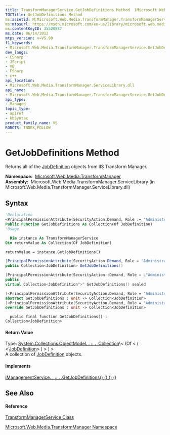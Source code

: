 ```yaml
---
title: TransformManagerService.GetJobDefinitions Method  (Microsoft.Web.Media.TransformManager)
TOCTitle: GetJobDefinitions Method
ms:assetid: M:Microsoft.Web.Media.TransformManager.TransformManagerService.GetJobDefinitions
ms:mtpsurl: https://msdn.microsoft.com/en-us/library/microsoft.web.media.transformmanager.transformmanagerservice.getjobdefinitions(v=VS.90)
ms:contentKeyID: 35520887
ms.date: 06/14/2012
mtps_version: v=VS.90
f1_keywords:
- Microsoft.Web.Media.TransformManager.TransformManagerService.GetJobDefinitions
dev_langs:
- CSharp
- JScript
- VB
- FSharp
- c++
api_location:
- Microsoft.Web.Media.TransformManager.ServiceLibrary.dll
api_name:
- Microsoft.Web.Media.TransformManager.TransformManagerService.GetJobDefinitions
api_type:
- Managed
topic_type:
- apiref
- kbSyntax
product_family_name: VS
ROBOTS: INDEX,FOLLOW
---
```


# GetJobDefinitions Method

Returns all of the [JobDefinition](jobdefinition-class-microsoft-web-media-transformmanager.md) objects from IIS Transform Manager.

**Namespace:**  [Microsoft.Web.Media.TransformManager](microsoft-web-media-transformmanager-namespace.md)  
**Assembly:**  Microsoft.Web.Media.TransformManager.ServiceLibrary (in Microsoft.Web.Media.TransformManager.ServiceLibrary.dll)

## Syntax

``` vb
'Declaration
<PrincipalPermissionAttribute(SecurityAction.Demand, Role := "Administrators")> _
Public Function GetJobDefinitions As Collection(Of JobDefinition)
'Usage

  Dim instance As TransformManagerService
Dim returnValue As Collection(Of JobDefinition)

returnValue = instance.GetJobDefinitions()
```

``` csharp
[PrincipalPermissionAttribute(SecurityAction.Demand, Role = "Administrators")]
public Collection<JobDefinition> GetJobDefinitions()
```

``` c++
[PrincipalPermissionAttribute(SecurityAction::Demand, Role = L"Administrators")]
public:
virtual Collection<JobDefinition^>^ GetJobDefinitions() sealed
```

``` fsharp
[<PrincipalPermissionAttribute(SecurityAction.Demand, Role = "Administrators")>]
abstract GetJobDefinitions : unit -> Collection<JobDefinition> 
[<PrincipalPermissionAttribute(SecurityAction.Demand, Role = "Administrators")>]
override GetJobDefinitions : unit -> Collection<JobDefinition> 
```

``` jscript
  public final function GetJobDefinitions() : Collection<JobDefinition>
```

#### Return Value

Type: [System.Collections.ObjectModel. . :: . .Collection](https://msdn.microsoft.com/en-us/library/ms132397\(v=vs.90\))\< (Of \< ( \<'[JobDefinition](jobdefinition-class-microsoft-web-media-transformmanager.md)\> ) \> ) \>  
A collection of [JobDefinition](jobdefinition-class-microsoft-web-media-transformmanager.md) objects.  

#### Implements

[IManagementService. . :: . .GetJobDefinitions() () () ()](imanagementservice-getjobdefinitions-method-microsoft-web-media-transformmanager.md)  

## See Also

#### Reference

[TransformManagerService Class](transformmanagerservice-class-microsoft-web-media-transformmanager.md)

[Microsoft.Web.Media.TransformManager Namespace](microsoft-web-media-transformmanager-namespace.md)

